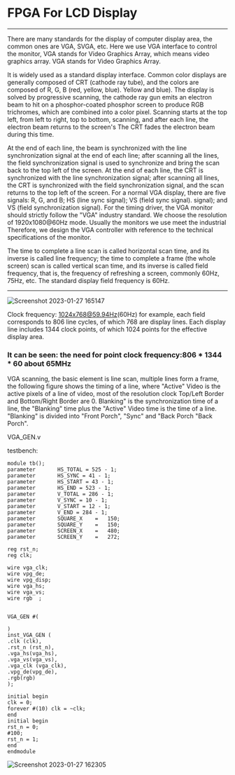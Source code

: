 # FPGA For LCD Display

* * *

There are many standards for the display of computer display area, the common ones are VGA, SVGA, etc. Here we use VGA interface to control the monitor, VGA stands for Video Graphics Array, which means video graphics array. VGA stands for Video Graphics Array.



It is widely used as a standard display interface. Common color displays are generally composed of CRT (cathode ray tube), and the colors are composed of R, G, B (red, yellow, blue). Yellow and blue). The display is solved by progressive scanning, the cathode ray gun emits an electron beam to hit on a phosphor-coated phosphor screen to produce RGB trichromes, which are combined into a color pixel. Scanning starts at the top left, from left to right, top to bottom, scanning, and after each line, the electron beam returns to the screen's The CRT fades the electron beam during this time.


At the end of each line, the beam is synchronized with the line synchronization signal at the end of each line; after scanning all the lines, the field synchronization signal is used to synchronize and bring the scan back to the top left of the screen. At the end of each line, the CRT is synchronized with the line synchronization signal; after scanning all lines, the CRT is synchronized with the field synchronization signal, and the scan returns to the top left of the screen.
For a normal VGA display, there are five signals: R, G, and B; HS (line sync signal); VS (field sync signal). signal); and VS (field synchronization signal).
For the timing driver, the VGA monitor should strictly follow the "VGA" industry standard. We choose the resolution of 1920x1080@60Hz mode.
Usually the monitors we use meet the industrial Therefore, we design the VGA controller with reference to the technical specifications of the monitor.




The time to complete a line scan is called horizontal scan time, and its inverse is called line frequency; the time to complete a frame (the whole screen) scan is called vertical scan time, and its inverse is called field frequency, that is, the frequency of refreshing a screen, commonly 60Hz, 75Hz, etc. The standard display field frequency is 60Hz.


* * *

![Screenshot 2023-01-27 165147](https://user-images.githubusercontent.com/68816726/215047836-3769d0ab-b09c-41ad-82f6-e68774740646.png)


Clock frequency: 1024x768@59.94Hz(60Hz) for example, each field corresponds to 806 line cycles, of which 768 are display lines. Each display line includes 1344 clock points, of which 1024 points for the effective display area.

### It can be seen: the need for point clock frequency:806 * 1344 * 60 about 65MHz

VGA scanning, the basic element is line scan, multiple lines form a frame, the following figure shows the timing of a line, where "Active" Video is the active pixels of a line of video, most of the resolution clock Top/Left Border and Bottom/Right Border are 0.
Blanking" is the synchronization time of a line, the "Blanking" time plus the "Active" Video time is the time of a line. "Blanking" is divided into "Front Porch", "Sync" and "Back Porch "Back Porch".



VGA_GEN.v




testbench:


```
module tb();
parameter       HS_TOTAL = 525 - 1;
parameter       HS_SYNC = 41 - 1;
parameter       HS_START = 43 - 1;
parameter       HS_END = 523 - 1;
parameter       V_TOTAL = 286 - 1;
parameter       V_SYNC = 10 - 1;
parameter       V_START = 12 - 1;
parameter       V_END = 284 - 1;
parameter       SQUARE_X    =   150;
parameter       SQUARE_Y    =   150;
parameter       SCREEN_X    =   480;
parameter       SCREEN_Y    =   272;

reg rst_n;
reg clk;

wire vga_clk;
wire vpg_de;
wire vpg_disp;
wire vga_hs;
wire vga_vs;
wire rgb  ; 


VGA_GEN #(

)
inst_VGA_GEN (
.clk (clk),
.rst_n (rst_n),
.vga_hs(vga_hs),
.vga_vs(vga_vs),
.vga_clk (vga_clk),
.vpg_de(vpg_de),
.rgb(rgb)
);

initial begin
clk = 0;
forever #(10) clk = ~clk;
end
initial begin
rst_n = 0;
#100;
rst_n = 1;
end
endmodule
```

![Screenshot 2023-01-27 162305](https://user-images.githubusercontent.com/68816726/215040795-66658586-1946-4678-b00e-1049b76de3e5.png)

